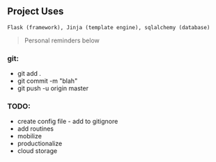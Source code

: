 ## __Project Uses__
`Flask (framework), Jinja (template engine), sqlalchemy (database)`

> Personal reminders below
### git:
- git add .
- git commit -m "blah"
- git push -u origin master

### TODO:
- create config file - add to gitignore
- add routines
- mobilize
- productionalize
- cloud storage